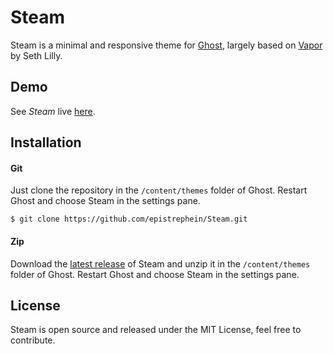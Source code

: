 # Steam

Steam is a minimal and responsive theme for [Ghost](http://ghost.org/), largely based on [Vapor](https://github.com/sethlilly/Vapor) by Seth Lilly.

## Demo

See *Steam* live [here](http://epistrephe.in/steam/).

## Installation
#### Git
Just clone the repository in the `/content/themes` folder of Ghost. Restart Ghost and choose Steam in the settings pane.

    $ git clone https://github.com/epistrephein/Steam.git

#### Zip
Download the [latest release](https://github.com/epistrephein/Steam/releases) of Steam and unzip it in the `/content/themes` folder of Ghost. Restart Ghost and choose Steam in the settings pane.

## License

Steam is open source and released under the MIT License, feel free to contribute.
